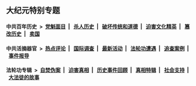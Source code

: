 ## 大纪元特别专题

#### 中共百年历史 &nbsp;>&nbsp; [党魁面目](indexes/nf1176107/README.md?12090430) &nbsp;| &nbsp; [杀人历史](indexes/nf1176106/README.md?12090430) &nbsp;| &nbsp; [破坏传统和道德](indexes/nf1176106/README.md?12090430) &nbsp;| &nbsp; [迫害文化精英](indexes/nf1176111/README.md?12090430) &nbsp;| &nbsp; [篡改历史](indexes/nf1176115/README.md?12090430) &nbsp;| &nbsp; [卖国](indexes/nf1176117/README.md?12090430) 

#### 中共活摘器官 &nbsp;>&nbsp; [热点评论](indexes/nf5879/README.md?12090430) &nbsp;| &nbsp; [国际调查](indexes/nf5947/README.md?12090430) &nbsp;| &nbsp; [最新活动](indexes/nf5883/README.md?12090430) &nbsp;| &nbsp; [法轮功遭遇](indexes/nf5881/README.md?12090430) &nbsp;| &nbsp; [追查案例](indexes/nf5880/README.md?12090430) &nbsp;| &nbsp; [事件报导](indexes/nf5877/README.md?12090430) 

#### 法轮功专辑 &nbsp;>&nbsp; [自焚伪案](indexes/nf5562/README.md?12090430) &nbsp;| &nbsp; [迫害真相](indexes/nf4379/README.md?12090430) &nbsp;| &nbsp; [历史事件回顾](indexes/nf5793/README.md?12090430) &nbsp;| &nbsp; [真相特辑](indexes/nf4389/README.md?12090430) &nbsp;| &nbsp; [社会支持](indexes/nf4386/README.md?12090430) &nbsp;| &nbsp; [大法徒的故事](indexes/nf1147481/README.md?12090430) 



